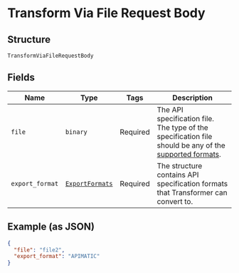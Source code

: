 
# Transform Via File Request Body

## Structure

`TransformViaFileRequestBody`

## Fields

| Name | Type | Tags | Description |
|  --- | --- | --- | --- |
| `file` | `binary` | Required | The API specification file.<br>The type of the specification file should be any of the [supported formats](https://docs.apimatic.io/api-transformer/overview-transformer#supported-input-formats). |
| `export_format` | [`ExportFormats`](../../doc/models/export-formats.md) | Required | The structure contains API specification formats that Transformer can convert to. |

## Example (as JSON)

```json
{
  "file": "file2",
  "export_format": "APIMATIC"
}
```

